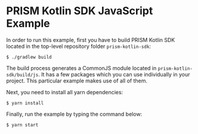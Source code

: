 # PRISM Kotlin SDK JavaScript Example
In order to run this example, first you have to build PRISM Kotlin SDK located in the top-level repository folder `prism-kotlin-sdk`:
```
$ ./gradlew build
```

The build process generates a CommonJS module located in `prism-kotlin-sdk/build/js`. It has a few packages which you can use individually in your project. This particular example makes use of all of them.

Next, you need to install all yarn dependencies:
```
$ yarn install
```

Finally, run the example by typing the command below:

```
$ yarn start
```
